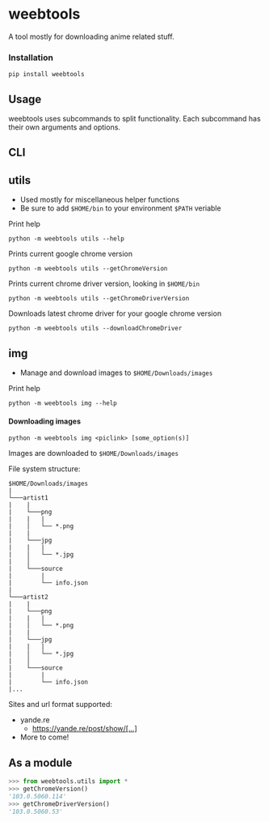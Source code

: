 # weebtools

A tool mostly for downloading anime related stuff.

### Installation
`pip install weebtools`


## Usage
weebtools uses subcommands to split functionality. Each subcommand has their own arguments and options.

## CLI

## utils

- Used mostly for miscellaneous helper functions
- Be sure to add `$HOME/bin` to your environment `$PATH` veriable

Print help

`python -m weebtools utils --help`

Prints current google chrome version

`python -m weebtools utils --getChromeVersion`

Prints current chrome driver version, looking in `$HOME/bin`

`python -m weebtools utils --getChromeDriverVersion`

Downloads latest chrome driver for your google chrome version

`python -m weebtools utils --downloadChromeDriver`

## img

- Manage and download images to `$HOME/Downloads/images`

Print help

`python -m weebtools img --help`

#### Downloading images

`python -m weebtools img <piclink> [some_option(s)]`

Images are downloaded to `$HOME/Downloads/images`

File system structure:
```
$HOME/Downloads/images
|
└───artist1
|    |
|    └───png
|    |   |
|    │   └── *.png
|    |
|    └───jpg
|    |   |
|    │   └── *.jpg
|    │
|    └───source
|        |
|        └── info.json
|
└───artist2
|    |
|    └───png
|    |   |
|    │   └── *.png
|    |
|    └───jpg
|    |   |
|    │   └── *.jpg
|    │   
|    └───source
|        |
|        └── info.json
|...
```

Sites and url format supported:
- yande.re
  - https://yande.re/post/show/[...]
- More to come!

## As a module
```python
>>> from weebtools.utils import *
>>> getChromeVersion()
'103.0.5060.114'
>>> getChromeDriverVersion()
'103.0.5060.53'
```
